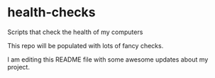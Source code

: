 # health-checks
Scripts that check the health of my computers

This repo will be populated with lots of fancy checks.

I am editing this README file with some awesome updates about my project.
